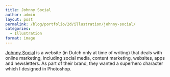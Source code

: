 ```yaml
---
title: Johnny Social
author: admin
layout: post
permalink: /blog/portfolio/2d/illustration/johnny-social/
categories:
  - Illustration
format: image
---
```

<a href="http://www.johnnysocial.nl/" title="Johnny Social" target="_blank">Johnny Social</a> is a website (in Dutch only at time of writing) that deals with online marketing, including social media, content marketing, websites, apps and newsletters. As part of their brand, they wanted a superhero character which I designed in Photoshop.